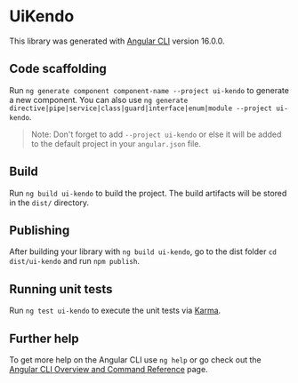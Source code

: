 # UiKendo

This library was generated with [Angular CLI](https://github.com/angular/angular-cli) version 16.0.0.

## Code scaffolding

Run `ng generate component component-name --project ui-kendo` to generate a new component. You can also use `ng generate directive|pipe|service|class|guard|interface|enum|module --project ui-kendo`.
> Note: Don't forget to add `--project ui-kendo` or else it will be added to the default project in your `angular.json` file. 

## Build

Run `ng build ui-kendo` to build the project. The build artifacts will be stored in the `dist/` directory.

## Publishing

After building your library with `ng build ui-kendo`, go to the dist folder `cd dist/ui-kendo` and run `npm publish`.

## Running unit tests

Run `ng test ui-kendo` to execute the unit tests via [Karma](https://karma-runner.github.io).

## Further help

To get more help on the Angular CLI use `ng help` or go check out the [Angular CLI Overview and Command Reference](https://angular.io/cli) page.
